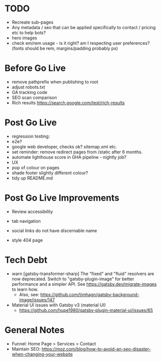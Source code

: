# TODO
- Recreate sub-pages
- Any metadata / seo that can be applied specifically to contact / pricing etc to help bots?
- hero images
- check em/rem usage - is it right? am I respecting user preferences? (fonts should be rem, margins/padding probably px)

# Before Go Live
- remove pathprefix when publishing to root
- adjust robots.txt
- GA tracking code
- SEO scan comparison
- Rich results https://search.google.com/test/rich-results

# Post Go Live
- regression testing:
 - e2e?
 - google web developer, checks ok? sitemap.xml etc.
 - set reminder: remove redirect pages from /static after 6 months.
 - automate lighthouse score in GHA pipeline - nightly job?
- UX
 - pop of colour on pages
 - shade footer slightly different colour?
 - tidy up README.md
 # Post Go Live Improvements
 - Review accessibility
  - tab navigation
  - social links do not have discernable name  

- style 404 page

 # Tech Debt
 - warn [gatsby-transformer-sharp] The "fixed" and "fluid" resolvers are now deprecated. Switch
to "gatsby-plugin-image" for better performance and a simpler API. See
https://gatsby.dev/migrate-images to learn how.
   - Also, see: https://github.com/timhagn/gatsby-background-image/issues/147
- Material UI issues with Gatsby v3 (material UI)
   - https://github.com/hupe1980/gatsby-plugin-material-ui/issues/65
# General Notes
- Funnel: Home Page > Services > Contact
- Maintain SEO: https://moz.com/blog/how-to-avoid-an-seo-disaster-when-changing-your-website
